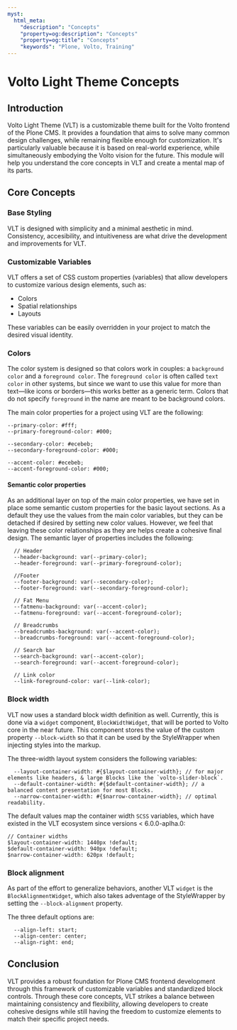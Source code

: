 ```yaml
---
myst:
  html_meta:
    "description": "Concepts"
    "property=og:description": "Concepts"
    "property=og:title": "Concepts"
    "keywords": "Plone, Volto, Training"
---
```


# Volto Light Theme Concepts

## Introduction

Volto Light Theme (VLT) is a customizable theme built for the Volto frontend of the Plone CMS. It provides a foundation that aims to solve many common design challenges, while remaining flexible enough for customization. It's particularly valuable because it is based on real-world experience, while simultaneously embodying the Volto vision for the future. This module will help you understand the core concepts in VLT and create a mental map of its parts.

## Core Concepts

### **Base Styling**

VLT is designed with simplicity and a minimal aesthetic in mind. Consistency, accesibility, and intuitiveness are what drive the development and improvements for VLT.

### **Customizable Variables**

VLT offers a set of CSS custom properties (variables) that allow developers to customize various design elements, such as:

- Colors
- Spatial relationships
- Layouts

These variables can be easily overridden in your project to match the desired visual identity.

### **Colors**

The color system is designed so that colors work in couples: a `background color` and a `foreground color`. The `foreground color` is often called `text color` in other systems, but since we want to use this value for more than text—like icons or borders—this works better as a generic term. Colors that do not specify `foreground` in the name are meant to be background colors.

The main color properties for a project using VLT are the following:

```
--primary-color: #fff;
--primary-foreground-color: #000;

--secondary-color: #ecebeb;
--secondary-foreground-color: #000;

--accent-color: #ecebeb;
--accent-foreground-color: #000;
```

#### **Semantic color properties**

As an additional layer on top of the main color properties, we have set in place some semantic custom properties for the basic layout sections. As a default they use the values from the main color variables, but they can be detached if desired by setting new color values. However, we feel that leaving these color relationships as they are helps create a cohesive final design. The semantic layer of properties includes the following:

```
  // Header
  --header-background: var(--primary-color);
  --header-foreground: var(--primary-foreground-color);

  //Footer
  --footer-background: var(--secondary-color);
  --footer-foreground: var(--secondary-foreground-color);

  // Fat Menu
  --fatmenu-background: var(--accent-color);
  --fatmenu-foreground: var(--accent-foreground-color);

  // Breadcrumbs
  --breadcrumbs-background: var(--accent-color);
  --breadcrumbs-foreground: var(--accent-foreground-color);

  // Search bar
  --search-background: var(--accent-color);
  --search-foreground: var(--accent-foreground-color);

  // Link color
  --link-foreground-color: var(--link-color);
```

### **Block width**

VLT now uses a standard block width definition as well. Currently, this is done via a `widget` component, `BlockWidthWidget`, that will be ported to Volto core in the near future. This component stores the value of the custom property `--block-width` so that it can be used by the StyleWrapper when injecting styles into the markup.

The three-width layout system considers the following variables:

```
  --layout-container-width: #{$layout-container-width}; // for major elements like headers, & large Blocks like the `volto-slider-block`. 
  --default-container-width: #{$default-container-width}; // a balanced content presentation for most Blocks.
  --narrow-container-width: #{$narrow-container-width}; // optimal readability.
```

The default values map the container width `SCSS` variables, which have existed in the VLT ecosystem since versions < 6.0.0-aplha.0:

```
// Container widths
$layout-container-width: 1440px !default;
$default-container-width: 940px !default;
$narrow-container-width: 620px !default;
```

### **Block alignment**

As part of the effort to generalize behaviors, another VLT `widget` is the `BlockAlignmentWidget`, which also takes adventage of the StyleWrapper by setting the `--block-alignment` property.

The three default options are:

```
  --align-left: start;
  --align-center: center;
  --align-right: end;
```

## Conclusion

VLT provides a robust foundation for Plone CMS frontend development through this framework of customizable variables and standardized block controls. Through these core concepts, VLT strikes a balance between maintaining consistency and flexibility, allowing developers to create cohesive designs while still having the freedom to customize elements to match their specific project needs.